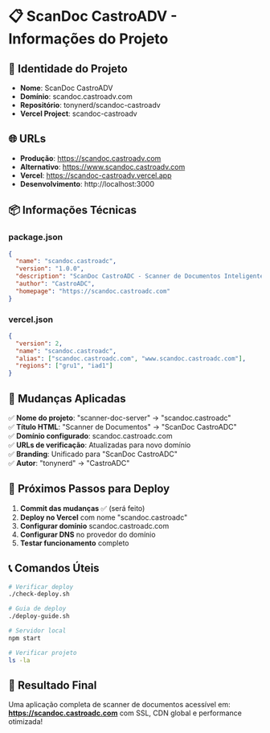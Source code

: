 # 📋 ScanDoc CastroADV - Informações do Projeto

## 🎯 **Identidade do Projeto**

- **Nome**: ScanDoc CastroADV  
- **Domínio**: scandoc.castroadv.com
- **Repositório**: tonynerd/scandoc-castroadv
- **Vercel Project**: scandoc-castroadv

## 🌐 **URLs**

- **Produção**: https://scandoc.castroadv.com
- **Alternativo**: https://www.scandoc.castroadv.com  
- **Vercel**: https://scandoc-castroadv.vercel.app
- **Desenvolvimento**: http://localhost:3000

## 📦 **Informações Técnicas**

### package.json
```json
{
  "name": "scandoc.castroadc",
  "version": "1.0.0",
  "description": "ScanDoc CastroADC - Scanner de Documentos Inteligente",
  "author": "CastroADC",
  "homepage": "https://scandoc.castroadc.com"
}
```

### vercel.json  
```json
{
  "version": 2,
  "name": "scandoc.castroadc",
  "alias": ["scandoc.castroadc.com", "www.scandoc.castroadc.com"],
  "regions": ["gru1", "iad1"]
}
```

## 🔄 **Mudanças Aplicadas**

✅ **Nome do projeto**: "scanner-doc-server" → "scandoc.castroadc"  
✅ **Título HTML**: "Scanner de Documentos" → "ScanDoc CastroADC"  
✅ **Domínio configurado**: scandoc.castroadc.com  
✅ **URLs de verificação**: Atualizadas para novo domínio  
✅ **Branding**: Unificado para "ScanDoc CastroADC"  
✅ **Autor**: "tonynerd" → "CastroADC"

## 🚀 **Próximos Passos para Deploy**

1. **Commit das mudanças** ✅ (será feito)
2. **Deploy no Vercel** com nome "scandoc.castroadc"
3. **Configurar domínio** scandoc.castroadc.com
4. **Configurar DNS** no provedor do domínio
5. **Testar funcionamento** completo

## 📞 **Comandos Úteis**

```bash
# Verificar deploy
./check-deploy.sh

# Guia de deploy  
./deploy-guide.sh

# Servidor local
npm start

# Verificar projeto
ls -la
```

## 🎉 **Resultado Final**

Uma aplicação completa de scanner de documentos acessível em:
**https://scandoc.castroadc.com** com SSL, CDN global e performance otimizada!